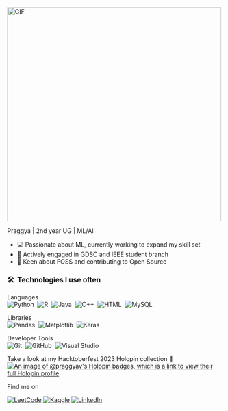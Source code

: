 <!--## 👋 Dynamic Intro GIF 
<p align="center">
  <img src="https://capsule-render.vercel.app/api?text=Hello%20there,%20I'm%20Praggya%20👋&animation=fadeIn&type=waving&color=gradient&height=160&section=header"/>
</p> -->

<img src="https://media.giphy.com/media/YrIq06kG5yrtxQEhj3/giphy.gif" alt="GIF" width="500"/>

Praggya | 2nd year UG | ML/AI
- 💻 Passionate about ML, currently working to expand my skill set
- 🧩 Actively engaged in GDSC and IEEE student branch
- 📂 Keen about FOSS and contributing to Open Source

<!--## 📊 Tech Stacks-->
### 🛠 &nbsp;Technologies I use often
Languages
<br />
![Python](https://img.shields.io/badge/-Python-05122A?style=flat&logo=python)&nbsp;
![R](https://img.shields.io/badge/-R-05122A?style=flat&logo=R)&nbsp;
![Java](https://img.shields.io/badge/-Java-05122A?style=flat&logo=Java&logoColor=FFA518)&nbsp;
![C++](https://img.shields.io/badge/-C++-05122A?style=flat&logo=cplusplus)&nbsp;
![HTML](https://img.shields.io/badge/-HTML-05122A?style=flat&logo=HTML5)&nbsp;
![MySQL](https://img.shields.io/badge/-MySQL-05122A?style=flat&logo=MySQL)&nbsp;

Libraries
<br />
![Pandas](https://img.shields.io/badge/-Pandas-05122A?style=flat&logo=pandas)&nbsp;
![Matplotlib](https://img.shields.io/badge/-Matplotlib-05122A?style=flat&logo=pandas)&nbsp;
![Keras](https://img.shields.io/badge/-keras-05122A?style=flat&logo=keras)&nbsp;

Developer Tools
<br />
![Git](https://img.shields.io/badge/-Git-05122A?style=flat&logo=git)&nbsp;
![GitHub](https://img.shields.io/badge/-GitHub-05122A?style=flat&logo=github)&nbsp;
![Visual Studio](https://img.shields.io/badge/-VisualStudio-05122A?style=flat&logo=VisualStudio)&nbsp;

Take a look at my Hacktoberfest 2023 Holopin collection 🚀
[![An image of @praggyav's Holopin badges, which is a link to view their full Holopin profile](https://holopin.me/praggyav)](https://holopin.io/@praggyav)

Find me on

[![LeetCode](https://img.shields.io/badge/LeetCode-000000?style=for-the-badge&logo=LeetCode&logoColor=#d16c06)](https://leetcode.com/praggyaverma/)
[![Kaggle](https://img.shields.io/badge/Kaggle-035a7d?style=for-the-badge&logo=kaggle&logoColor=white)](https://www.kaggle.com/praggyav)
[![LinkedIn](https://img.shields.io/badge/linkedin-%230077B5.svg?style=for-the-badge&logo=linkedin&logoColor=white)](linkedin.com/in/praggyaverma/)

